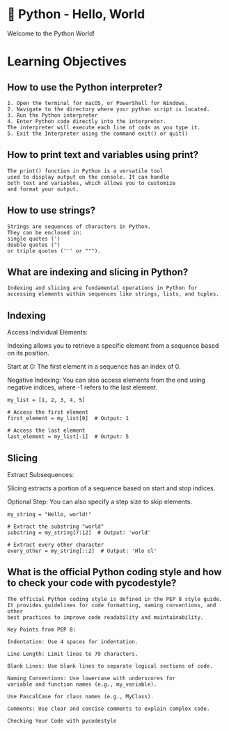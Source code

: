 # 🐍 Python - Hello, World
Welcome to the Python World!

# Learning Objectives

## How to use the Python interpreter?
    1. Open the terminal for macOS, or PowerShell for Windows. 
    2. Navigate to the directory where your python script is located.
    3. Run the Python interpreter
    4. Enter Python code directly into the interpreter.
    The interpreter will execute each line of cods as you type it. 
    5. Exit the Interpreter using the command exit() or quit()
## How to print text and variables using print?
    The print() function in Python is a versatile tool 
    used to display output on the console. It can handle
    both text and variables, which allows you to customize
    and format your output.
## How to use strings?
    Strings are sequences of characters in Python.
    They can be enclosed in:
    single quotes (')
    double quotes (")
    or triple quotes (''' or """).

## What are indexing and slicing in Python?
    Indexing and slicing are fundamental operations in Python for
    accessing elements within sequences like strings, lists, and tuples.
## Indexing 
Access Individual Elements:

Indexing allows you to retrieve a specific element from a sequence based on its position.

Start at 0: The first element in a sequence has an index of 0.

Negative Indexing: You can also access elements from the end using negative indices, where -1 refers to the last element.
```
my_list = [1, 2, 3, 4, 5]

# Access the first element
first_element = my_list[0]  # Output: 1

# Access the last element
last_element = my_list[-1]  # Output: 5
```
## Slicing
Extract Subsequences: 

Slicing extracts a portion of a sequence based on start and stop indices.

Optional Step: You can also specify a step size to skip elements.
```
my_string = "Hello, world!"

# Extract the substring "world"
substring = my_string[7:12]  # Output: 'world'

# Extract every other character
every_other = my_string[::2]  # Output: 'Hlo ol'
```

## What is the official Python coding style and how to check your code with pycodestyle?

    The official Python coding style is defined in the PEP 8 style guide. 
    It provides guidelines for code formatting, naming conventions, and other 
    best practices to improve code readability and maintainability.

    Key Points from PEP 8:

    Indentation: Use 4 spaces for indentation.

    Line Length: Limit lines to 79 characters.

    Blank Lines: Use blank lines to separate logical sections of code.

    Naming Conventions: Use lowercase with underscores for 
    variable and function names (e.g., my_variable). 

    Use PascalCase for class names (e.g., MyClass).

    Comments: Use clear and concise comments to explain complex code.
    
    Checking Your Code with pycodestyle
